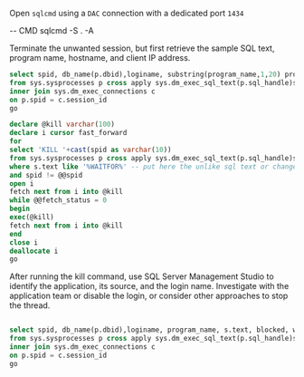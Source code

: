 Open `sqlcmd` using a `DAC` connection with a dedicated port `1434`

-- CMD
sqlcmd -S . -A

Terminate the unwanted session, but first retrieve the sample SQL text, program name, hostname, and client IP address.

```sql
select spid, db_name(p.dbid),loginame, substring(program_name,1,20) program_name, substring(s.text,1,20) sample_sql_text, blocked, waittime, lastwaittype, hostname, c.client_net_address
from sys.sysprocesses p cross apply sys.dm_exec_sql_text(p.sql_handle)s
inner join sys.dm_exec_connections c
on p.spid = c.session_id
go

declare @kill varchar(100)
declare i cursor fast_forward
for
select 'KILL '+cast(spid as varchar(10))
from sys.sysprocesses p cross apply sys.dm_exec_sql_text(p.sql_handle)s
where s.text like '%WAITFOR%' -- put here the unlike sql text or change the column e.g. program_name or loginame
and spid != @@spid
open i
fetch next from i into @kill
while @@fetch_status = 0
begin
exec(@kill)
fetch next from i into @kill
end
close i
deallocate i
go

```

After running the kill command, use SQL Server Management Studio to identify the application, its source, and the login name. Investigate with the application team or disable the login, or consider other approaches to stop the thread.

```sql

select spid, db_name(p.dbid),loginame, program_name, s.text, blocked, waittime, lastwaittype, hostname, c.client_net_address
from sys.sysprocesses p cross apply sys.dm_exec_sql_text(p.sql_handle)s
inner join sys.dm_exec_connections c
on p.spid = c.session_id
go

```
